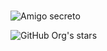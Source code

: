 # 

![Amigo secreto ](https://github.com/user-attachments/assets/14df6fb6-3274-4588-b6e3-486963ea4844)



   ![GitHub Org's stars](https://img.shields.io/github/stars/AppBlitz?style=social)

